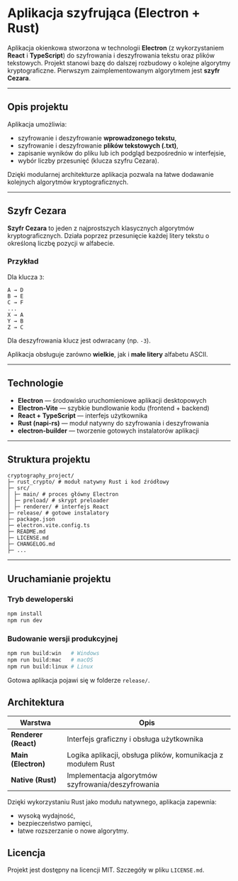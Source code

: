 # Aplikacja szyfrująca (Electron + Rust)

Aplikacja okienkowa stworzona w technologii **Electron** (z wykorzystaniem **React** i **TypeScript**) do szyfrowania i deszyfrowania tekstu oraz plików tekstowych.
Projekt stanowi bazę do dalszej rozbudowy o kolejne algorytmy kryptograficzne.
Pierwszym zaimplementowanym algorytmem jest **szyfr Cezara**.

---

## Opis projektu

Aplikacja umożliwia:

- szyfrowanie i deszyfrowanie **wprowadzonego tekstu**,
- szyfrowanie i deszyfrowanie **plików tekstowych (.txt)**,
- zapisanie wyników do pliku lub ich podgląd bezpośrednio w interfejsie,
- wybór liczby przesunięć (klucza szyfru Cezara).

Dzięki modularnej architekturze aplikacja pozwala na łatwe dodawanie kolejnych algorytmów kryptograficznych.

---

## Szyfr Cezara

**Szyfr Cezara** to jeden z najprostszych klasycznych algorytmów kryptograficznych.
Działa poprzez przesunięcie każdej litery tekstu o określoną liczbę pozycji w alfabecie.

### Przykład

Dla klucza `3`:

```
A → D
B → E
C → F
...
X → A
Y → B
Z → C
```

Dla deszyfrowania klucz jest odwracany (np. `-3`).

Aplikacja obsługuje zarówno **wielkie**, jak i **małe litery** alfabetu ASCII.

---

## Technologie

- **Electron** — środowisko uruchomieniowe aplikacji desktopowych
- **Electron-Vite** — szybkie bundlowanie kodu (frontend + backend)
- **React + TypeScript** — interfejs użytkownika
- **Rust (napi-rs)** — moduł natywny do szyfrowania i deszyfrowania
- **electron-builder** — tworzenie gotowych instalatorów aplikacji

---

## Struktura projektu

```
cryptography_project/
├─ rust_crypto/ # moduł natywny Rust i kod źródłowy
├─ src/
│ ├─ main/ # proces główny Electron
│ ├─ preload/ # skrypt preloader
│ ├─ renderer/ # interfejs React
├─ release/ # gotowe instalatory
├─ package.json
├─ electron.vite.config.ts
├─ README.md
├─ LICENSE.md
├─ CHANGELOG.md
├─ ...
```

---

## Uruchamianie projektu

### Tryb deweloperski

```bash
npm install
npm run dev
```

### Budowanie wersji produkcyjnej

```bash
npm run build:win   # Windows
npm run build:mac   # macOS
npm run build:linux # Linux
```

Gotowa aplikacja pojawi się w folderze `release/`.

## Architektura

| Warstwa              | Opis                                                         |
| -------------------- | ------------------------------------------------------------ |
| **Renderer (React)** | Interfejs graficzny i obsługa użytkownika                    |
| **Main (Electron)**  | Logika aplikacji, obsługa plików, komunikacja z modułem Rust |
| **Native (Rust)**    | Implementacja algorytmów szyfrowania/deszyfrowania           |

Dzięki wykorzystaniu Rust jako modułu natywnego, aplikacja zapewnia:

- wysoką wydajność,
- bezpieczeństwo pamięci,
- łatwe rozszerzanie o nowe algorytmy.

## Licencja

Projekt jest dostępny na licencji MIT. Szczegóły w pliku `LICENSE.md`.
